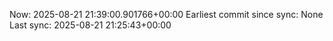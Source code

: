 Now: 2025-08-21 21:39:00.901766+00:00 Earliest commit since sync: None Last sync: 2025-08-21 21:25:43+00:00
